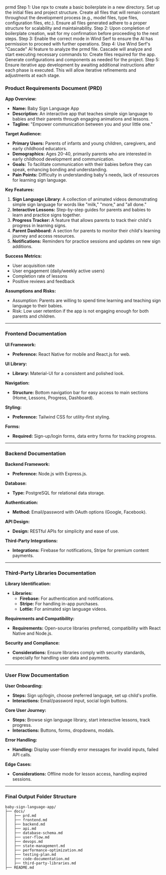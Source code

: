 prmd
Step 1: Use npx to create a basic boilerplate in a new directory. Set up the initial files and project structure.
Create all files that will remain constant throughout the development process (e.g., model files, type files, configuration files, etc.).
Ensure all files generated adhere to a proper structure for scalability and maintainability.
Step 2: Upon completion of boilerplate creation, wait for my confirmation before proceeding to the next steps.
Step 3: Enable the correct mode in Wind Serf to ensure the AI has permission to proceed with further operations.
Step 4: Use Wind Serf's "Cascade" AI feature to analyze the prmd file. Cascade will analyze and start executing necessary commands to:
Create files required for the app.
Generate configurations and components as needed for the project.
Step 5: Ensure iterative app development by awaiting additional instructions after each phase is executed. This will allow iterative refinements and adjustments at each stage.

### Product Requirements Document (PRD)

**App Overview:**
- **Name:** Baby Sign Language App
- **Description:** An interactive app that teaches simple sign language to babies and their parents through engaging animations and lessons.
- **Tagline:** "Empower communication between you and your little one."

**Target Audience:**
- **Primary Users:** Parents of infants and young children, caregivers, and early childhood educators.
- **Demographics:** Ages 20-40, primarily parents who are interested in early childhood development and communication.
- **Goals:** To facilitate communication with their babies before they can speak, enhancing bonding and understanding.
- **Pain Points:** Difficulty in understanding baby's needs, lack of resources for learning sign language.

**Key Features:**
1. **Sign Language Library:** A collection of animated videos demonstrating simple sign language for words like "milk," "more," and "all done."
2. **Interactive Lessons:** Step-by-step guides for parents and babies to learn and practice signs together.
3. **Progress Tracker:** A feature that allows parents to track their child's progress in learning signs.
4. **Parent Dashboard:** A section for parents to monitor their child's learning journey and access resources.
5. **Notifications:** Reminders for practice sessions and updates on new sign additions.

**Success Metrics:**
- User acquisition rate
- User engagement (daily/weekly active users)
- Completion rate of lessons
- Positive reviews and feedback

**Assumptions and Risks:**
- Assumption: Parents are willing to spend time learning and teaching sign language to their babies.
- Risk: Low user retention if the app is not engaging enough for both parents and children.

---

### Frontend Documentation

**UI Framework:**
- **Preference:** React Native for mobile and React.js for web.

**UI Library:**
- **Library:** Material-UI for a consistent and polished look.

**Navigation:**
- **Structure:** Bottom navigation bar for easy access to main sections (Home, Lessons, Progress, Dashboard).

**Styling:**
- **Preference:** Tailwind CSS for utility-first styling.

**Forms:**
- **Required:** Sign-up/login forms, data entry forms for tracking progress.

---

### Backend Documentation

**Backend Framework:**
- **Preference:** Node.js with Express.js.

**Database:**
- **Type:** PostgreSQL for relational data storage.

**Authentication:**
- **Method:** Email/password with OAuth options (Google, Facebook).

**API Design:**
- **Design:** RESTful APIs for simplicity and ease of use.

**Third-Party Integrations:**
- **Integrations:** Firebase for notifications, Stripe for premium content payments.

---

### Third-Party Libraries Documentation

**Library Identification:**
- **Libraries:**
  - **Firebase:** For authentication and notifications.
  - **Stripe:** For handling in-app purchases.
  - **Lottie:** For animated sign language videos.

**Requirements and Compatibility:**
- **Requirements:** Open-source libraries preferred, compatibility with React Native and Node.js.

**Security and Compliance:**
- **Considerations:** Ensure libraries comply with security standards, especially for handling user data and payments.

---

### User Flow Documentation

**User Onboarding:**
- **Steps:** Sign up/login, choose preferred language, set up child's profile.
- **Interactions:** Email/password input, social login buttons.

**Core User Journey:**
- **Steps:** Browse sign language library, start interactive lessons, track progress.
- **Interactions:** Buttons, forms, dropdowns, modals.

**Error Handling:**
- **Handling:** Display user-friendly error messages for invalid inputs, failed API calls.

**Edge Cases:**
- **Considerations:** Offline mode for lesson access, handling expired sessions.

---

### Final Output Folder Structure

```
baby-sign-language-app/
├── docs/
│   ├── prd.md
│   ├── frontend.md
│   ├── backend.md
│   ├── api.md
│   ├── database-schema.md
│   ├── user-flow.md
│   ├── devops.md
│   ├── state-management.md
│   ├── performance-optimization.md
│   ├── testing-plan.md
│   ├── code-documentation.md
│   ├── third-party-libraries.md
├── README.md
```